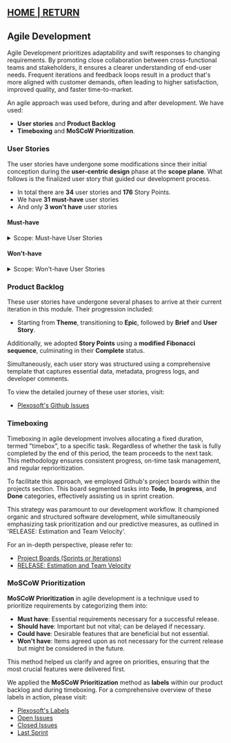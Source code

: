 ## [HOME | RETURN](https://github.com/plexoio/py/tree/main#documentation-index-legacy)

## Agile Development

Agile Development prioritizes adaptability and swift responses to changing requirements. By promoting close collaboration between cross-functional teams and stakeholders, it ensures a clearer understanding of end-user needs. Frequent iterations and feedback loops result in a product that's more aligned with customer demands, often leading to higher satisfaction, improved quality, and faster time-to-market.

An agile approach was used before, during and after development. We have used:

- **User stories** and **Product Backlog**
- **Timeboxing** and **MoSCoW Prioritization**.

### User Stories

The user stories have undergone some modifications since their initial conception during the **user-centric design** phase at the **scope plane**. What follows is the finalized user story that guided our development process.

- In total there are **34** user stories and **176** Story Points.
- We have **31 must-have** user stories 
- And only **3 won't have** user stories 

#### Must-have

<details>
<summary>Scope: Must-have User Stories</summary>

| Theme | Epics | User Stories | Story Point |
|-------|-------|--------------|-------------|
| Homepage | Design Header | As a user, I want a clean, user-friendly header at the top of the page, so I can navigate easily and access the system's key features through the menu and dropdowns. | **4** |
| | Arrange Mixed Products & Service Cards in Rows | As a user, I want a prominent 'Product & Service' section under the header, displaying a mix of 'products' and 'services' so I can quickly overview current entries. | **4** |
| | | As a user, I want each card to display key product information so that I can click on what interests me. | **4** |
| | | As a user, I want a 'see more' button under the 'Product & Service' section so that I can view expanded results on a separate page. | **2** |
| | Present Product Cards in Rows | As a user, I want a 'Product' section below the 'Product & Service' row that showcases only products, so that I can preview them. | **4** |
| | | As a user, I want each card to display key 'Product' information, so that I know what I'm clicking on. | **2** |
| | | As a user, I want a 'see more' button under the 'Product' section so that I can view additional results on another page. | **2** |
| | Display Service Cards in Rows | As a user, I want a 'Service' section below the 'Product' row, focusing exclusively on services so that I can preview them. | **4** |
| | | As a user, I want each card to display key 'Service' information so that I understand what I'm selecting. | **2** |
| | | As a user, I want a 'see more' button under the 'Service' section so that I can access further results on a different page. | **1** |
| | Construct Footer | As a user, I want to see a footer at the page's end so that I get access to additional vital information, social media links, useful links, newsletter and legal data, etc. | **2** |
| Sign in/up & Dashboard | Link to Header | As a user or admin, I want a header link to 'sign in and  sign up', so that I can validate my login details on a separate page and access my dashboard. | **2** |
| | Social Media Login | As a user or admin, I want the option to log in or sign up using a social media account, so that I have a secure and smooth interaction with the system. | **7** |
| | Create User & Admin Dashboard | As a user or admin, after logging in or signing up, I want a useful dashboard with key stats & menu options relevant to my role so that  I can enable secure and efficient system interaction.  | **7** |
| | Build User & Admin Profile Management | As a user or admin, I want a section on the dashboard where I can edit and manage my profile, maintaining control over my data and safeguarding my privacy. | **7** |
| | Implement Verification System & Badge | As a user or admin, I want to verify my account via email to access the software marketplace. | **4** |
| | Delete Account Option | As a user, I want the option to delete my account from the dashboard so that I can preserve my privacy. | **4** |
| Product & Service Management | Establish Admin 'Product & Service' Creation | As an admin, I want to create, update & delete digital products & services from my dashboard and showcase them on the homepage so that I can leverage the software marketplace's potential. | **13** |
| | Design Product & Service Page | As a user, I want a separate page detailing the product or service I click on 'Buy Now', enabling me to initiate the purchase process and access more detailed information not present on the homepage. | **7** |
| | Enable System Feedback | As a user or admin, I want to receive success alerts or messages after certain system actions, like account creation or product purchase so that I keep enhancing my awareness of the actions taken. | **7** |
| | Develop Product & Service Metrics | s a user or admin, I want visibility on product or service metrics, such as purchase counts, likes, and comments, both on the homepage and dedicated pages so that they provide insight into the product's popularity and additional data.  | **13** |
| | Configure Role Visualization | As a user, visitor, or admin, I want a visual representation of my privileges based on my role so that it helps me realize the website's full potential | **7** |
| | Integrate Cart, Purchase & Download | As a user, I want to add products to my cart, experience a smooth payment process, and download the digital product immediately after payment so that I can minimize friction in my purchasing journey. | **13** |
| Search & Filter | Develop Category Menu | As a user, I want a 'Category' menu so that it streamlines my search for products & services. | **4** |
| | Incorporate Search Bar | As a user, I want a search engine so I that I can find specific products or services. | **7** |
| | Integrate Filter Function | As a user, I want a filter section on the same page, allowing me to sort by categories, price, license, ownership, etc. | **4** |
| Likes & Comments | Implement Likes & Comments | As a user, after a purchase, I want to like and comment on my product or service, and share my thoughts so that I can contribute to the community. | **4** |
| Accountability | Construct Contact Form | As a user, I desire a well-crafted contact page to reach the support team. | **4** |
| | Assemble FAQ Section | As a user, I seek a FAQ section on the support page, offering videos or articles for troubleshooting or answering Plexosoft Marketplace-related questions. | **4** |
| | Assemble Newsletter | As a user, I wish to subscribe to the site's newsletter with ease, staying updated with top offers, educational articles, and software news. | **4** |
| | Terms of Service & Privacy Policy (GDPR) | As a user, I want to easily access the terms of service & privacy policy (GDPR) pages, understanding my obligations and rights. | **4** |

</details>

#### Won't-have

<details>
<summary>Scope: Won't-have User Stories</summary>

| Theme                 | Epics                                | User Stories | Story Point |
|-----------------------|--------------------------------------|--------------|-------------|
| Accountability | Develop Support Button | As a user, I want a support button on the product & service page that redirects me to a contact form with pre-filled information based on my prior selection, reducing repetitive input. | **4** |
| | Integrate RSS Articles | As a user, I aspire to read top-quality articles from various sources within the marketplace, aiding my present and future decision-making. | **4** |
| | Implement Request Formats in Contact Form | As a user, I want predefined request formats in the contact form, ensuring effective communication of my ideas. | **4** |

</details>

### Product Backlog

These user stories have undergone several phases to arrive at their current iteration in this module. Their progression included:

- Starting from **Theme**, transitioning to **Epic**, followed by **Brief** and **User Story**.

Additionally, we adopted **Story Points** using a **modified Fibonacci sequence**, culminating in their **Complete** status.

Simultaneously, each user story was structured using a comprehensive template that captures essential data, metadata, progress logs, and developer comments.

To view the detailed journey of these user stories, visit:

- [Plexosoft's Github Issues](https://github.com/plexoio/py/issues)



### Timeboxing

Timeboxing in agile development involves allocating a fixed duration, termed "timebox", to a specific task. Regardless of whether the task is fully completed by the end of this period, the team proceeds to the next task. This methodology ensures consistent progress, on-time task management, and regular reprioritization.

To facilitate this approach, we employed Github's project boards within the projects section. This board segmented tasks into **Todo**, **In progress**, and **Done** categories, effectively assisting us in sprint creation.

This strategy was paramount to our development workflow. It championed organic and structured software development, while simultaneously emphasizing task prioritization and our predictive measures, as outlined in 'RELEASE: Estimation and Team Velocity'.

For an in-depth perspective, please refer to:

- [Project Boards (Sprints or Iterations)](https://github.com/plexoio/py/projects?query=is%3Aopen)
- [RELEASE: Estimation and Team Velocity](https://github.com/plexoio/py/issues/36)

### MoSCoW Prioritization

**MoSCoW Prioritization** in agile development is a technique used to prioritize requirements by categorizing them into:

- **Must have**: Essential requirements necessary for a successful release.
- **Should have**: Important but not vital; can be delayed if necessary.
- **Could have**: Desirable features that are beneficial but not essential.
- **Won't have**: Items agreed upon as not necessary for the current release but might be considered in the future.

This method helped us clarify and agree on priorities, ensuring that the most crucial features were delivered first.

We applied the **MoSCoW Prioritization** method as **labels** within our product backlog and during timeboxing. For a comprehensive overview of these labels in action, please visit:

- [Plexosoft's Labels](https://github.com/plexoio/py/labels)
- [Open Issues](https://github.com/plexoio/py/issues)
- [Closed Issues](https://github.com/plexoio/py/issues?q=is%3Aissue+is%3Aclosed)
- [Last Sprint](https://github.com/users/plexoio/projects/18)
